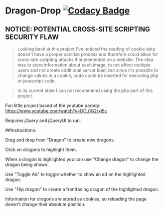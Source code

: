 # Dragon-Drop [![Codacy Badge](https://api.codacy.com/project/badge/grade/f18d7fbc9a4741e3af16097ebbe63423)](https://www.codacy.com/app/mgapcdev/Dragon-Drop)

## NOTICE: POTENTIAL CROSS-SITE SCRIPTING SECURITY FLAW
> Looking back at this project I've noticed the reading of cookie data doesn't have a proper sanitize process and therefore could allow for cross-site scripting attacks if implemented on a website. The idea was to store information about each image, to not affect multiple users and not create additional server load, but since it's possible to change values in a cookie, code could be inserted for executing php or javascript code. 

> In its current state I can not recommend using the php part of this project.

Fun little project based of the youtube parody: https://www.youtube.com/watch?v=DCu1G2rxj5c

Requires jQuery and jQueryUI to run.

##Instructions:

Drag and drop from "Dragon" to create new dragons.

Click on dragons to highlight them.

When a dragon is highlighted you can use "Change dragon" to change the dragon being shown.

Use "Toggle Ad" to toggle whether to show an ad on the highlighted dragon.

Use "Flip dragon" to create a frontfacing dragon of the highlighted dragon.

Information for dragons are stored as cookies, so reloading the page doesn't change their absolute position.
